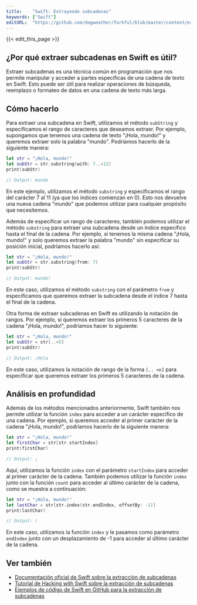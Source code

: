 ```yaml
---
title:    "Swift: Extrayendo subcadenas"
keywords: ["Swift"]
editURL:  "https://github.com/dogweather/forkful/blob/master/content/es/swift/extracting-substrings.md"
---
```


{{< edit_this_page >}}

## ¿Por qué extraer subcadenas en Swift es útil?

Extraer subcadenas es una técnica común en programación que nos permite manipular y acceder a partes específicas de una cadena de texto en Swift. Esto puede ser útil para realizar operaciones de búsqueda, reemplazo o formateo de datos en una cadena de texto más larga.

## Cómo hacerlo

Para extraer una subcadena en Swift, utilizamos el método `subString` y especificamos el rango de caracteres que deseamos extraer. Por ejemplo, supongamos que tenemos una cadena de texto "¡Hola, mundo!" y queremos extraer solo la palabra "mundo". Podríamos hacerlo de la siguiente manera:

```Swift
let str = "¡Hola, mundo!"
let subStr = str.substring(with: 7..<12)
print(subStr)

// Output: mundo
```

En este ejemplo, utilizamos el método `substring` y especificamos el rango del carácter 7 al 11 (ya que los índices comienzan en 0). Esto nos devuelve una nueva cadena "mundo" que podemos utilizar para cualquier propósito que necesitemos.

Además de especificar un rango de caracteres, también podemos utilizar el método `substring` para extraer una subcadena desde un índice específico hasta el final de la cadena. Por ejemplo, si tenemos la misma cadena "¡Hola, mundo!" y solo queremos extraer la palabra "mundo" sin especificar su posición inicial, podríamos hacerlo así:

```Swift
let str = "¡Hola, mundo!"
let subStr = str.substring(from: 7)
print(subStr)

// Output: mundo!
```

En este caso, utilizamos el método `substring` con el parámetro `from` y especificamos que queremos extraer la subcadena desde el índice 7 hasta el final de la cadena.

Otra forma de extraer subcadenas en Swift es utilizando la notación de rangos. Por ejemplo, si queremos extraer los primeros 5 caracteres de la cadena "¡Hola, mundo!", podríamos hacer lo siguiente:

```Swift
let str = "¡Hola, mundo!"
let subStr = str[..<5]
print(subStr)

// Output: ¡Hola
```

En este caso, utilizamos la notación de rango de la forma `[.. <n]` para especificar que queremos extraer los primeros 5 caracteres de la cadena.

## Análisis en profundidad

Además de los métodos mencionados anteriormente, Swift también nos permite utilizar la función `index` para acceder a un carácter específico de una cadena. Por ejemplo, si queremos acceder al primer carácter de la cadena "¡Hola, mundo!", podríamos hacerlo de la siguiente manera:

```Swift
let str = "¡Hola, mundo!"
let firstChar = str[str.startIndex]
print(firstChar)

// Output: ¡
```

Aquí, utilizamos la función `index` con el parámetro `startIndex` para acceder al primer carácter de la cadena. También podemos utilizar la función `index` junto con la función `count` para acceder al último carácter de la cadena, como se muestra a continuación:

```Swift
let str = "¡Hola, mundo!"
let lastChar = str[str.index(str.endIndex, offsetBy: -1)]
print(lastChar)

// Output: !
```

En este caso, utilizamos la función `index` y le pasamos como parámetro `endIndex` junto con un desplazamiento de -1 para acceder al último carácter de la cadena.

## Ver también

- [Documentación oficial de Swift sobre la extracción de subcadenas](https://docs.swift.org/swift-book/LanguageGuide/StringsAndCharacters.html#ID293)
- [Tutorial de Hacking with Swift sobre la extracción de subcadenas](https://www.hackingwithswift.com/read/0/15/substrings-with-nsrange)
- [Ejemplos de código de Swift en GitHub para la extracción de subcadenas](https://github.com/search?l=Swift&q=substring&type=Code)